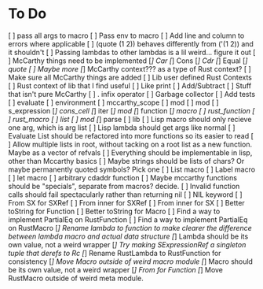 # To Do
[ ] pass all args to macro
[ ] Pass env to macro
[ ] Add line and column to errors where applicable
[ ] (quote (1 2)) behaves differently from ('(1 2)) and it shouldn't
[ ] Passing lambdas to other lambdas is a lil weird... figure it out
[ ] McCarthy things need to be implemented
    [*] Car
    [*] Cons
    [*] Cdr
    [*] Equal
    [*] quote
    [ ] Maybe more
    [*] McCarthy context??? as a type of Rust context?
    [ ] Make sure all McCarthy things are added
[ ] Lib user defined Rust Contexts
[ ] Rust context of lib that I find useful
    [ ] Like print
    [ ] Add/Subtract
    [ ] Stuff that isn't pure McCarthy
[ ] . infix operator
[ ] Garbage collector
[ ] Add tests
    [ ] evaluate
        [ ] environment
            [ ] mccarthy_scope
            [ ] mod
        [ ] mod
    [ ] s_expression
        [*] cons_cell
            [*] iter
            [*] mod
        [*] function
        [*] macro
        [ ] rust_function
        [ ] rust_macro
        [ ] list
        [ ] mod
    [*] parse
    [ ] lib
[ ] Lisp macro should only recieve one arg, which is arg list
[ ] Lisp lambda should get args like normal
[ ] Evaluate List should be refactored into more functions so its easier to read
[ ] Allow multiple lists in root, without tacking on a root list as a new
    function. Maybe as a vector of refvals
[ ] Everything should be implementable in lisp, other than Mccarthy basics
[ ] Maybe strings should be lists of chars? Or maybe permanently quoted symbols?
    Pick one
[ ] List macro
[ ] Label macro
[ ] let macro
[ ] arbitrary cdaddr function
[ ] Maybe mccarthy functions should be "specials", separate from macros?
    decide.
[ ] Invalid function calls should fail spectacularly rather than returning nil
[ ] NIL keyword
[ ] From SX for SXRef
[ ] From inner for SXRef
[ ] From inner for SX
[ ] Better toString for Function
[ ] Better toString for Macro
[ ] Find a way to implement PartialEq on RustFunction
[ ] Find a way to implement PartialEq on RustMacro
[*] Rename lambda to function to make clearer the difference between lambda
    macro and actual data structure
[*] Lambda should be its own value, not a weird wrapper
[*] Try making SExpressionRef a singleton tuple that derefs to Rc
[*] Rename RustLambda to RustFunction for consistency
[*] Move Macro outside of weird macro module
[*] Macro should be its own value, not a weird wrapper
[*] From<SXRef> for Function
[*] Move RustMacro outside of weird meta module.
